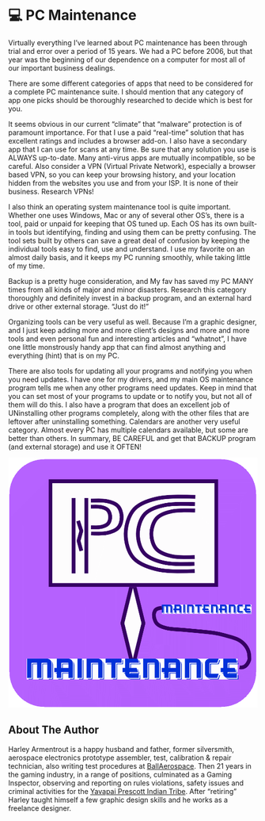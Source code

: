 # 💻 PC Maintenance

Virtually everything I’ve learned about PC maintenance has been through trial
and error over a period of 15 years. We had a PC before 2006, but that year was
the beginning of our dependence on a computer for most all of our important
business dealings.

There are some different categories of apps that need to be considered for a
complete PC maintenance suite. I should mention that any category of app one
picks should be thoroughly researched to decide which is best for you.

It seems obvious in our current “climate” that “malware” protection is of
paramount importance. For that I use a paid “real-time” solution that has
excellent ratings and includes a browser add-on. I also have a secondary app
that I can use for scans at any time. Be sure that any solution you use is
ALWAYS up-to-date. Many anti-virus apps are mutually incompatible, so be
careful. Also consider a VPN (Virtual Private Network), especially a browser
based VPN, so you can keep your browsing history, and your location hidden from
the websites you use and from your ISP. It is none of their business. Research
VPNs!

I also think an operating system maintenance tool is quite important. Whether
one uses Windows, Mac or any of several other OS’s, there is a tool, paid or
unpaid for keeping that OS tuned up. Each OS has its own built-in tools but
identifying, finding and using them can be pretty confusing. The tool sets built
by others can save a great deal of confusion by keeping the individual tools
easy to find, use and understand. I use my favorite on an almost daily basis,
and it keeps my PC running smoothly, while taking little of my time.

Backup is a pretty huge consideration, and My fav has saved my PC MANY times
from all kinds of major and minor disasters. Research this category thoroughly
and definitely invest in a backup program, and an external hard drive or other
external storage. “Just do it!”

Organizing tools can be very useful as well. Because I’m a graphic designer, and
I just keep adding more and more client’s designs and more and more tools and
even personal fun and interesting articles and “whatnot”, I have one little
monstrously handy app that can find almost anything and everything (hint) that
is on my PC.

There are also tools for updating all your programs and notifying you when you
need updates. I have one for my drivers, and my main OS maintenance program
tells me when any other programs need updates. Keep in mind that you can set
most of your programs to update or to notify you, but not all of them will do
this. I also have a program that does an excellent job of UNinstalling other
programs completely, along with the other files that are leftover after
uninstalling something. Calendars are another very useful category. Almost every
PC has multiple calendars available, but some are better than others. In
summary, BE CAREFUL and get that BACKUP program (and external storage) and use
it OFTEN!

![PC Maintenance](_static/images/pc-maintenance/pc-maintenance.png)

## About The Author

Harley Armentrout is a happy husband and father, former silversmith, aerospace
electronics prototype assembler, test, calibration & repair technician, also
writing test procedures at [BallAerospace](https://www.ball.com/aerospace). Then
21 years in the gaming industry, in a range of positions, culminated as a Gaming
Inspector, observing and reporting on rules violations, safety issues and
criminal activities for the
[Yavapai Prescott Indian Tribe](https://buckyscasino.com/). After “retiring”
Harley taught himself a few graphic design skills and he works as a freelance
designer.
